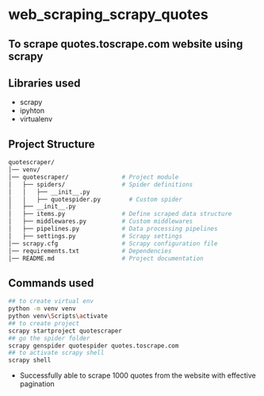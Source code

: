 # web_scraping_scrapy_quotes
## To scrape quotes.toscrape.com website using scrapy
## Libraries used
- scrapy
- ipyhton
- virtualenv
## Project Structure
```bash
quotescraper/
│── venv/
│── quotescraper/               # Project module
│   ├── spiders/                # Spider definitions
│   │   ├── __init__.py
│   │   ├── quotespider.py        # Custom spider
│   ├── __init__.py
│   ├── items.py                # Define scraped data structure
│   ├── middlewares.py          # Custom middlewares
│   ├── pipelines.py            # Data processing pipelines
│   ├── settings.py             # Scrapy settings
│── scrapy.cfg                  # Scrapy configuration file
│── requirements.txt            # Dependencies
│── README.md                   # Project documentation
```
## Commands used
```bash
## to create virtual env
python -m venv venv
python venv\Scripts\activate
## to create project
scrapy startproject quotescraper
## go the spider folder
scrapy genspider quotespider quotes.toscrape.com
## to activate scrapy shell
scrapy shell
```
- Successfully able to scrape 1000 quotes from the website with effective pagination
